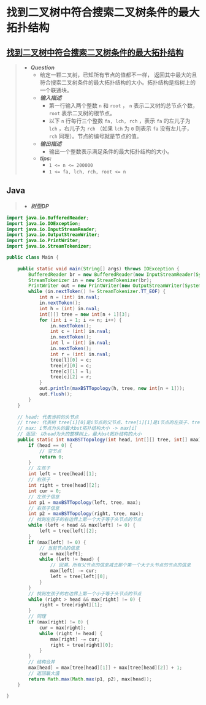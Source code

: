 # 找到二叉树中符合搜索二叉树条件的最大拓扑结构

## [找到二叉树中符合搜索二叉树条件的最大拓扑结构](https://www.nowcoder.com/practice/e13bceaca5b14860b83cbcc4912c5d4a)

> - ***Question***
>   - 给定一颗二叉树，已知所有节点的值都不一样， 返回其中最大的且符合搜索二叉树条件的最大拓扑结构的大小。拓扑结构是指树上的一个联通块。
>   - ***输入描述***
>     - 第一行输入两个整数 `n` 和 `root` ， `n` 表示二叉树的总节点个数， `root` 表示二叉树的根节点。
>     - 以下 `n` 行每行三个整数 `fa, lch, rch` ，表示 `fa` 的左儿子为 `lch` ，右儿子为 `rch` （如果 `lch` 为 `0` 则表示 `fa` 没有左儿子， `rch` 同理）。节点的编号就是节点的值。
>   - ***输出描述***
>     - 输出一个整数表示满足条件的最大拓扑结构的大小。
>   - ***tips:***
>     - `1 <= n <= 200000`
>     - `1 <= fa, lch, rch, root <= n`

## Java

> - ***树型DP***

```java
import java.io.BufferedReader;
import java.io.IOException;
import java.io.InputStreamReader;
import java.io.OutputStreamWriter;
import java.io.PrintWriter;
import java.io.StreamTokenizer;

public class Main {
    
    public static void main(String[] args) throws IOException {
        BufferedReader br = new BufferedReader(new InputStreamReader(System.in));
        StreamTokenizer in = new StreamTokenizer(br);
        PrintWriter out = new PrintWriter(new OutputStreamWriter(System.out));
        while (in.nextToken() != StreamTokenizer.TT_EOF) {
            int n = (int) in.nval;
            in.nextToken();
            int h = (int) in.nval;
            int[][] tree = new int[n + 1][3];
            for (int i = 1; i <= n; i++) {
                in.nextToken();
                int c = (int) in.nval;
                in.nextToken();
                int l = (int) in.nval;
                in.nextToken();
                int r = (int) in.nval;
                tree[l][0] = c;
                tree[r][0] = c;
                tree[c][1] = l;
                tree[c][2] = r;
            }
            out.println(maxBSTTopology(h, tree, new int[n + 1]));
            out.flush();
        }
    }
    
    // head: 代表当前的头节点
    // tree: 代表树 tree[i][0]是i节点的父节点、tree[i][1]是i节点的左孩子、tree[i][2]是i节点的右孩子
    // max: i节点为头的最大bst拓扑结构大小 -> max[i]
    // 返回: 以head为头的整棵树上，最大bst拓扑结构的大小
    public static int maxBSTTopology(int head, int[][] tree, int[] max) {
        if (head == 0) {
            // 空节点
            return 0;
        }
        // 左孩子
        int left = tree[head][1];
        // 右孩子
        int right = tree[head][2];
        int cur = 0;
        // 左孩子信息
        int p1 = maxBSTTopology(left, tree, max);
        // 右孩子信息
        int p2 = maxBSTTopology(right, tree, max);
        // 找到左孩子的右边界上第一个大于等于头节点的节点
        while (left < head && max[left] != 0) {
            left = tree[left][2];
        }
        if (max[left] != 0) {
            // 当前节点的信息
            cur = max[left];
            while (left != head) {
                // 回溯，所有父节点的信息减去那个第一个大于头节点的节点的信息
                max[left] -= cur;
                left = tree[left][0];
            }
        }
        // 找到左孩子的右边界上第一个小于等于头节点的节点
        while (right > head && max[right] != 0) {
            right = tree[right][1];
        }
        // 同理
        if (max[right] != 0) {
            cur = max[right];
            while (right != head) {
                max[right] -= cur;
                right = tree[right][0];
            }
        }
        // 结构合并
        max[head] = max[tree[head][1]] + max[tree[head][2]] + 1;
        // 返回最大值
        return Math.max(Math.max(p1, p2), max[head]);
    }
    
}
```
